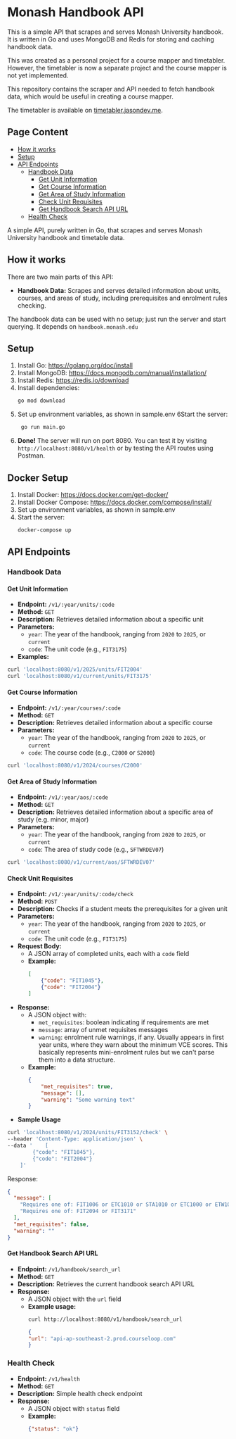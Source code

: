 # Monash Handbook API

This is a simple API that scrapes and serves Monash University handbook. It is written in Go and uses MongoDB and Redis for storing and caching handbook data.

This was created as a personal project for a course mapper and timetabler. However, the timetabler is now a separate project and the course mapper is not yet implemented.

This repository contains the scraper and API needed to fetch handbook data, which would be useful in creating a course mapper.

The timetabler is available on [timetabler.jasondev.me](https://timetabler.jasondev.me).

## Page Content
- [How it works](#how-it-works)
- [Setup](#setup)
- [API Endpoints](#api-endpoints)
  - [Handbook Data](#handbook-data)
    - [Get Unit Information](#get-unit-information)
    - [Get Course Information](#get-course-information)
    - [Get Area of Study Information](#get-area-of-study-information)
    - [Check Unit Requisites](#check-unit-requisites)
    - [Get Handbook Search API URL](#get-handbook-search-api-url)
  - [Health Check](#health-check)

A simple API, purely written in Go, that scrapes and serves Monash University handbook and timetable data.

## How it works

There are two main parts of this API:
- **Handbook Data:** Scrapes and serves detailed information about units, courses, and areas of study, including prerequisites and enrolment rules checking.

The handbook data can be used with no setup; just run the server and start querying. It depends on `handbook.monash.edu`

## Setup

1. Install Go: https://golang.org/doc/install
2. Install MongoDB: https://docs.mongodb.com/manual/installation/
3. Install Redis: https://redis.io/download
4. Install dependencies:
   ```bash
   go mod download
   ```
5. Set up environment variables, as shown in sample.env
6Start the server:
   ```bash
    go run main.go
    ```
6. **Done!** The server will run on port 8080. You can test it by visiting `http://localhost:8080/v1/health` or by testing the API routes using Postman.

## Docker Setup

1. Install Docker: https://docs.docker.com/get-docker/
2. Install Docker Compose: https://docs.docker.com/compose/install/
3. Set up environment variables, as shown in sample.env
4. Start the server:
   ```bash
   docker-compose up
   ```

## API Endpoints

### Handbook Data

#### Get Unit Information
- **Endpoint:** `/v1/:year/units/:code`
- **Method:** `GET`
- **Description:** Retrieves detailed information about a specific unit
- **Parameters:**
  - `year`: The year of the handbook, ranging from `2020` to `2025`, or `current`
  - `code`: The unit code (e.g., `FIT3175`)
- **Examples:**
```bash
curl 'localhost:8080/v1/2025/units/FIT2004'
curl 'localhost:8080/v1/current/units/FIT3175'
```

#### Get Course Information
- **Endpoint:** `/v1/:year/courses/:code`
- **Method:** `GET`
- **Description:** Retrieves detailed information about a specific course
- **Parameters:**
  - `year`: The year of the handbook, ranging from `2020` to `2025`, or `current`
  - `code`: The course code (e.g., `C2000` or `S2000`)
```bash
curl 'localhost:8080/v1/2024/courses/C2000'
```


#### Get Area of Study Information
- **Endpoint:** `/v1/:year/aos/:code`
- **Method:** `GET`
- **Description:** Retrieves detailed information about a specific area of study (e.g. minor, major)
- **Parameters:**
  - `year`: The year of the handbook, ranging from `2020` to `2025`, or `current`
  - `code`: The area of study code (e.g., `SFTWRDEV07`)
```bash
curl 'localhost:8080/v1/current/aos/SFTWRDEV07'
```


#### Check Unit Requisites
- **Endpoint:** `/v1/:year/units/:code/check`
- **Method:** `POST`
- **Description:** Checks if a student meets the prerequisites for a given unit
- **Parameters:**
  - `year`: The year of the handbook, ranging from `2020` to `2025`, or `current`
  - `code`: The unit code (e.g., `FIT3175`)
- **Request Body:**
  - A JSON array of completed units, each with a `code` field
  - **Example:**
    ```json
    [
        {"code": "FIT1045"},
        {"code": "FIT2004"}
    ]
    ```
- **Response:**
  - A JSON object with:
    - `met_requisites`: boolean indicating if requirements are met
    - `message`: array of unmet requisites messages
    - `warning`: enrolment rule warnings, if any. Usually appears in first year units, where they warn about the minimum VCE scores. This basically represents mini-enrolment rules but we can't parse them into a data structure.
  - **Example:**
    ```json
    {
        "met_requisites": true,
        "message": [],
        "warning": "Some warning text"
    }
    ``` 
- **Sample Usage**
```bash
curl 'localhost:8080/v1/2024/units/FIT3152/check' \
--header 'Content-Type: application/json' \
--data '    [
        {"code": "FIT1045"},
        {"code": "FIT2004"}
    ]'
```
Response:
```json
{
  "message": [
    "Requires one of: FIT1006 or ETC1010 or STA1010 or ETC1000 or ETW1000 or ETF1100 or ETW1010 or FIT2086 or ETW2111",
    "Requires one of: FIT2094 or FIT3171"
  ],
  "met_requisites": false,
  "warning": ""
}
```

#### Get Handbook Search API URL
- **Endpoint:** `/v1/handbook/search_url`
- **Method:** `GET`
- **Description:** Retrieves the current handbook search API URL
- **Response:**
  - A JSON object with the `url` field
  - **Example usage:**
    ```bash
    curl http://localhost:8080/v1/handbook/search_url
    ```
    ```json
    {
    "url": "api-ap-southeast-2.prod.courseloop.com"
    }
    ```

### Health Check
- **Endpoint:** `/v1/health`
- **Method:** `GET`
- **Description:** Simple health check endpoint
- **Response:**
  - A JSON object with `status` field
  - **Example:**
    ```json
    {"status": "ok"}
    ```
